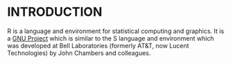 # INTRODUCTION
R is a language and environment for statistical computing and graphics. It is a [GNU Project](https://www.gnu.org/) which is similar to the S language and environment which was developed at Bell Laboratories (formerly AT&T, now Lucent Technologies) by John Chambers and colleagues.
